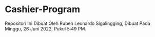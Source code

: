 # Cashier-Program
Repositori Ini Dibuat Oleh Ruben Leonardo Sigalingging, Dibuat Pada Minggu, 26 Juni 2022, Pukul 5:49 PM.
